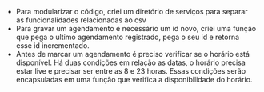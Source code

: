 - Para modularizar o código, criei um diretório de serviços para separar as funcionalidades relacionadas ao csv
- Para gravar um agendamento é necessário um id novo, criei uma função que pega o ultimo agendamento registrado, pega o seu id e retorna esse id incrementado. 
- Antes de marcar um agendamento é preciso verificar se o horário está disponível. Há duas condições em relação as datas, o horário precisa estar live e precisar ser entre as 8 e 23 horas. Essas condições serão encapsuladas em uma função que verifica a disponibilidade do horário. 
